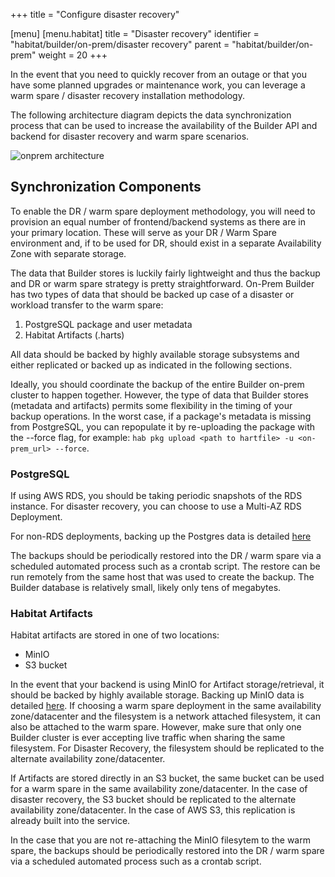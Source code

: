 +++
title = "Configure disaster recovery"

[menu]
  [menu.habitat]
    title = "Disaster recovery"
    identifier = "habitat/builder/on-prem/disaster recovery"
    parent = "habitat/builder/on-prem"
    weight = 20
+++

<!---

Move this elsewhere

# High Availability

Currently, the only supported HA solution is by consuming SaaS backend services (AWS RDS, AWS S3).
There is no other fully on-prem supported solution for providing highly available Builder services.

--->

In the event that you need to quickly recover from an outage or that you have some planned upgrades
or maintenance work, you can leverage a warm spare / disaster recovery installation methodology.

The following architecture diagram depicts the data synchronization process that can be used to
increase the availability of the Builder API and backend for disaster recovery and warm spare
scenarios.

![onprem architecture](../images/builder_architecture.png)

## Synchronization Components

To enable the DR / warm spare deployment methodology, you will need to provision an equal number of
frontend/backend systems as there are in your primary location. These will serve as your DR / Warm
Spare environment and, if to be used for DR, should exist in a separate Availability Zone with
separate storage.

The data that Builder stores is luckily fairly lightweight and thus the backup and DR or warm spare
strategy is pretty straightforward. On-Prem Builder has two types of data that should be backed up
case of a disaster or workload transfer to the warm spare:

1. PostgreSQL package and user metadata
1. Habitat Artifacts (.harts)

All data should be backed by highly available storage subsystems and either replicated or backed up
as indicated in the following sections.

Ideally, you should coordinate the backup of the entire Builder on-prem cluster to happen together.
However, the type of data that Builder stores (metadata and artifacts) permits some flexibility in
the timing of your backup operations. In the worst case, if a package's metadata is missing from
PostgreSQL, you can repopulate it by re-uploading the package with the --force flag, for example:
`hab pkg upload <path to hartfile> -u <on-prem_url> --force`.

### PostgreSQL

If using AWS RDS, you should be taking periodic snapshots of the RDS instance. For disaster recovery,
you can choose to use a Multi-AZ RDS Deployment.

For non-RDS deployments, backing up the Postgres data is detailed [here](./postgres.md#postgresql-data-backups)

The backups should be periodically restored into the DR / warm spare via a scheduled automated process
such as a crontab script. The restore can be run remotely from the same host that was used to create
the backup. The Builder database is relatively small, likely only tens of megabytes.

### Habitat Artifacts

Habitat artifacts are stored in one of two locations:

- MinIO
- S3 bucket

In the event that your backend is using MinIO for Artifact storage/retrieval, it should be backed by
highly available storage. Backing up MinIO data is detailed [here](./minio.md#managing-builder-on-prem-artifacts).
If choosing a warm spare deployment in the same availability zone/datacenter and the filesystem is
a network attached filesystem, it can also be attached to the warm spare. However, make sure that
only one Builder cluster is ever accepting live traffic when sharing the same filesystem. For Disaster
Recovery, the filesystem should be replicated to the alternate availability zone/datacenter.

If Artifacts are stored directly in an S3 bucket, the same bucket can be used for a warm spare in the
same availability zone/datacenter. In the case of disaster recovery, the S3 bucket should be replicated
to the alternate availability zone/datacenter. In the case of AWS S3, this replication is already
built into the service.

In the case that you are not re-attaching the MinIO filesytem to the warm spare, the backups should
be periodically restored into the DR / warm spare via a scheduled automated process such as a crontab
script.
